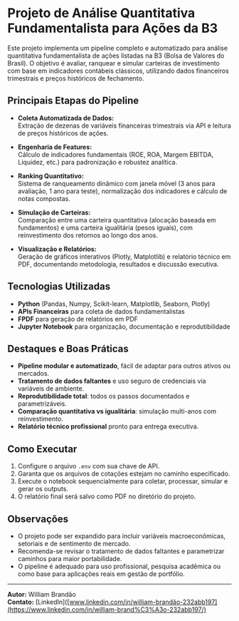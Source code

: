 # Projeto de Análise Quantitativa Fundamentalista para Ações da B3

Este projeto implementa um pipeline completo e automatizado para análise quantitativa fundamentalista de ações listadas na B3 (Bolsa de Valores do Brasil). O objetivo é avaliar, ranquear e simular carteiras de investimento com base em indicadores contábeis clássicos, utilizando dados financeiros trimestrais e preços históricos de fechamento.

## Principais Etapas do Pipeline

- **Coleta Automatizada de Dados:**  
    Extração de dezenas de variáveis financeiras trimestrais via API e leitura de preços históricos de ações.

- **Engenharia de Features:**  
    Cálculo de indicadores fundamentais (ROE, ROA, Margem EBITDA, Liquidez, etc.) para padronização e robustez analítica.

- **Ranking Quantitativo:**  
    Sistema de ranqueamento dinâmico com janela móvel (3 anos para avaliação, 1 ano para teste), normalização dos indicadores e cálculo de notas compostas.

- **Simulação de Carteiras:**  
    Comparação entre uma carteira quantitativa (alocação baseada em fundamentos) e uma carteira igualitária (pesos iguais), com reinvestimento dos retornos ao longo dos anos.

- **Visualização e Relatórios:**  
    Geração de gráficos interativos (Plotly, Matplotlib) e relatório técnico em PDF, documentando metodologia, resultados e discussão executiva.

## Tecnologias Utilizadas

- **Python** (Pandas, Numpy, Scikit-learn, Matplotlib, Seaborn, Plotly)
- **APIs Financeiras** para coleta de dados fundamentalistas
- **FPDF** para geração de relatórios em PDF
- **Jupyter Notebook** para organização, documentação e reprodutibilidade

## Destaques e Boas Práticas

- **Pipeline modular e automatizado**, fácil de adaptar para outros ativos ou mercados.
- **Tratamento de dados faltantes** e uso seguro de credenciais via variáveis de ambiente.
- **Reprodutibilidade total**: todos os passos documentados e parametrizáveis.
- **Comparação quantitativa vs igualitária**: simulação multi-anos com reinvestimento.
- **Relatório técnico profissional** pronto para entrega executiva.

## Como Executar

1. Configure o arquivo `.env` com sua chave de API.
2. Garanta que os arquivos de cotações estejam no caminho especificado.
3. Execute o notebook sequencialmente para coletar, processar, simular e gerar os outputs.
4. O relatório final será salvo como PDF no diretório do projeto.

## Observações

- O projeto pode ser expandido para incluir variáveis macroeconômicas, setoriais e de sentimento de mercado.
- Recomenda-se revisar o tratamento de dados faltantes e parametrizar caminhos para maior portabilidade.
- O pipeline é adequado para uso profissional, pesquisa acadêmica ou como base para aplicações reais em gestão de portfólio.

---

**Autor:** William Brandão  
**Contato:** [LinkedIn]([www.linkedin.com/in/william-brandão-232abb197](https://www.linkedin.com/in/william-brand%C3%A3o-232abb197/)
